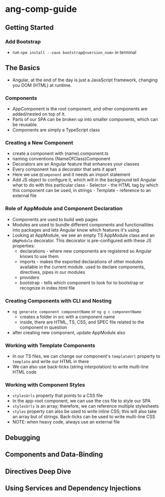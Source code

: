 # ang-comp-guide

## Getting Started
### Add Bootstrap
   - run `npm install --save bootstrap@<version_num>` in terminal


## The Basics
- Angular, at the end of the day is just a JavaScript framework, changing you DOM (HTML) at runtime.
### Components
- AppComponent is the root component, and other components are added/nested on top of it.
- Parts of our SPA can be broken up into smaller components, which can be reusable.
- Components are simply a TypeScript class
### Creating a New Component
- create a component with (name).component.ts
- naming conventions (NameOfClass)Component
- Decorators are an Angular feature that enhances your classes
- Every component has a decorator that sets it apart
- Here we use `@Component` and it needs an import statement
- Add JS object to configure it, which will in the background tell Angular what to do with this particular class
      - Selector - the HTML tag by which this component can be used, in strings
      - Template - reference to an external file
### Role of AppModule and Component Declaration
- Components are used to build web pages
- Modules are used to bundle different components and functionalities into packages and lets Angular know which features it's using.
- Looking at AppModule, we see an empty TS AppModule class and an `@NgModule` decorator.  This decorator is pre-configured with these JS properties:
   - declarations - where new components are registered so Angular knows to use them
   - imports - makes the exported declarations of other modules available in the current module.  used to declare components, directives, pipes in our modules
   - providers
   - bootstrap - tells which component to look for to bootstrap or recognize in index.html file
### Creating Components with CLI and Nesting
- `ng generate component componentName` or `ng g c componentName`
   - creates a folder in src with a component name
   - inside, there are HTML, TS, CSS, and SPEC file related to the component in question
- after creating new component, update AppModule also
### Working with Template Components
- In our TS files, we can change our component's `templateUrl` property to `template` and write our HTML in there 
- We can also use back-ticks (string interpolation) to write multi-line HTML code
### Working with Component Styles
- `stylesUrls` property that points to a CSS file
- In the app-root component, we can use the css file to style our SPA
- `stylesUrls` is an array; therefore, we can reference multiple stylesheets
- `styles` property can also be used to write inline CSS; this will also take an array but of strings. Back-ticks can be used to write multi-line CSS
- NOTE: when heavy code, always use an external file
## Debugging


## Components and Data-Binding


## Directives Deep Dive


## Using Services and Dependency Injections
